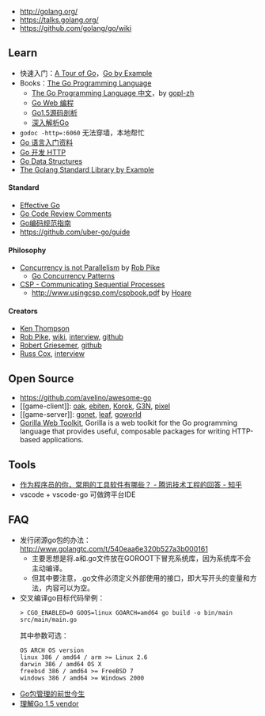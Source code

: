 - http://golang.org/  
- https://talks.golang.org/
- https://github.com/golang/go/wiki



## Learn
- 快速入门：[A Tour of Go](https://tour.golang.org/)，[Go by Example](https://gobyexample.com/) 
- Books：[The Go Programming Language](https://github.com/miguellgt/books/blob/master/go/The.Go.Programming.Language.pdf) 
  - [The Go Programming Language 中文](https://docs.hacknode.org/gopl-zh/)，by [gopl-zh](https://github.com/golang-china/gopl-zh)
  - [Go Web 编程](https://github.com/astaxie/build-web-application-with-golang)
  - [Go1.5源码剖析](https://github.com/qyuhen/book)
  - [深入解析Go](https://github.com/tiancaiamao/go-internals)
- `godoc -http=:6060` 无法穿墙，本地帮忙
- [Go 语言入门资料](http://fuxiaohei.me/2016/6/24/go-start-up.html)
- [Go 开发 HTTP](http://fuxiaohei.me/2016/9/20/go-and-http-server.html)
- [Go Data Structures](https://research.swtch.com/godata)
- [The Golang Standard Library by Example
](https://github.com/polaris1119/The-Golang-Standard-Library-by-Example)

#### Standard
- [Effective Go](https://golang.org/doc/effective_go.html)
- [Go Code Review Comments](https://github.com/golang/go/wiki/CodeReviewComments)
- [Go编码规范指南](https://gocn.io/article/1)
- https://github.com/uber-go/guide

#### Philosophy
- [Concurrency is not Parallelism](https://blog.golang.org/concurrency-is-not-parallelism) by [Rob Pike](golang/#creators)
  - [Go Concurrency Patterns](https://talks.golang.org/2012/concurrency.slide) 
- [CSP - Communicating Sequential Processes](https://en.wikipedia.org/wiki/Communicating_sequential_processes)  
  - http://www.usingcsp.com/cspbook.pdf by [Hoare](http://c2.com/cgi/wiki?CarHoare)

#### Creators
- [Ken Thompson](https://en.wikipedia.org/wiki/Ken_Thompson)
- [Rob Pike](http://herpolhode.com/rob/), [wiki](https://en.wikipedia.org/wiki/Rob_Pike), [interview](https://usesthis.com/interviews/rob.pike/), [github](https://github.com/robpike)
- [Robert Griesemer](https://en.wikipedia.org/wiki/Robert_Griesemer), [github](https://github.com/griesemer)  
- [Russ Cox](http://swtch.com/~rsc/), [interview](http://www.pl-enthusiast.net/2015/03/25/interview-with-gos-russ-cox-and-sameer-ajmani/)  



## Open Source
- https://github.com/avelino/awesome-go
- [[game-client]]: [oak](https://github.com/oakmound/oak), [ebiten](https://github.com/hajimehoshi/ebiten), [Korok](https://github.com/KorokEngine/Korok), [G3N](https://github.com/g3n/engine), [pixel](https://github.com/faiface/pixel)
- [[game-server]]: [gonet](http://gonet2.github.io/), [leaf](https://github.com/name5566/leaf), [goworld](https://github.com/xiaonanln/goworld)
- [Gorilla Web Toolkit](https://github.com/gorilla), Gorilla is a web toolkit for the Go programming language that provides useful, composable packages for writing HTTP-based applications.



## Tools
- [作为程序员的你，常用的工具软件有哪些？ - 腾讯技术工程的回答 - 知乎](https://www.zhihu.com/question/22867411/answer/911161400)
- vscode + vscode-go 可做跨平台IDE



## FAQ
- 发行闭源go包的办法：http://www.golangtc.com/t/540eaa6e320b527a3b000161 
  - 主要思想是将.a和.go文件放在GOROOT下冒充系统库，因为系统库不会主动编译。
  - 但其中要注意，.go文件必须定义外部使用的接口，即大写开头的变量和方法，内容可以为空。
- 交叉编译go目标代码举例：
    ```
    > CGO_ENABLED=0 GOOS=linux GOARCH=amd64 go build -o bin/main src/main/main.go
    ```
    其中参数可选：
    ```
    OS ARCH OS version
    linux 386 / amd64 / arm >= Linux 2.6
    darwin 386 / amd64 OS X
    freebsd 386 / amd64 >= FreeBSD 7
    windows 386 / amd64 >= Windows 2000
    ```
- [Go包管理的前世今生](http://www.infoq.com/cn/articles/history-go-package-management)
- [理解Go 1.5 vendor](http://tonybai.com/2015/07/31/understand-go15-vendor/)
